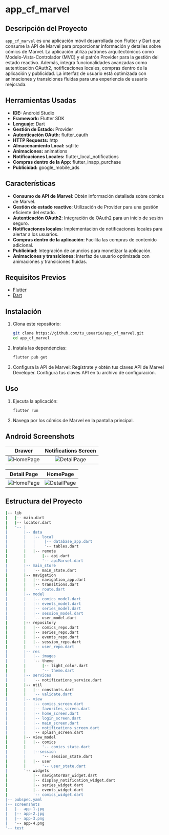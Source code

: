 # app_cf_marvel

## Descripción del Proyecto

`app_cf_marvel` es una aplicación móvil desarrollada con Flutter y Dart que consume la API de Marvel para proporcionar información y detalles sobre cómics de Marvel. La aplicación utiliza patrones arquitectónicos como Modelo-Vista-Controlador (MVC) y el patrón Provider para la gestión del estado reactivo. Además, integra funcionalidades avanzadas como autenticación OAuth2, notificaciones locales, compras dentro de la aplicación y publicidad. La interfaz de usuario está optimizada con animaciones y transiciones fluidas para una experiencia de usuario mejorada.

## Herramientas Usadas
- **IDE:** Android Studio
- **Framework:** Flutter SDK
- **Lenguaje:** Dart
- **Gestión de Estado:** Provider
- **Autenticación OAuth:** flutter_oauth
- **HTTP Requests:** http
- **Almacenamiento Local:** sqflite
- **Animaciones:** animations
- **Notificaciones Locales:** flutter_local_notifications
- **Compras dentro de la App:** flutter_inapp_purchase
- **Publicidad:** google_mobile_ads


## Características

- **Consumo de API de Marvel**: Obtén información detallada sobre cómics de Marvel.
- **Gestión de estado reactivo**: Utilización de Provider para una gestión eficiente del estado.
- **Autenticación OAuth2**: Integración de OAuth2 para un inicio de sesión seguro.
- **Notificaciones locales**: Implementación de notificaciones locales para alertar a los usuarios.
- **Compras dentro de la aplicación**: Facilita las compras de contenido adicional.
- **Publicidad**: Integración de anuncios para monetizar la aplicación.
- **Animaciones y transiciones**: Interfaz de usuario optimizada con animaciones y transiciones fluidas.

## Requisitos Previos

- [Flutter](https://flutter.dev/docs/get-started/install)
- [Dart](https://dart.dev/get-dart)

## Instalación

1. Clona este repositorio:
   ```sh
   git clone https://github.com/tu_usuario/app_cf_marvel.git
   cd app_cf_marvel

2. Instala las dependencias:
      ```sh
      flutter pub get

3. Configura la API de Marvel:
        Regístrate y obtén tus claves API de Marvel Developer.
        Configura tus claves API en tu archivo de configuración.

   
## Uso

1. Ejecuta la aplicación:
    ```sh
    flutter run

2. Navega por los cómics de Marvel en la pantalla principal.

## Android Screenshots

  Drawer                 |    Notifications Screen        
:-------------------------:|:-------------------------:
![HomePage](./screenshots/app-1.jpg) | ![DetailPage](screenshots/app-2.jpg)

  Detail Page              |    HomePage      
:-------------------------:|:-------------------------:
![HomePage](screenshots/app-3.jpg) | ![DetailPage](screenshots/app-4.jpg)

## Estructura del Proyecto
```sh
|-- lib
|   |-- main.dart
|   |-- locator.dart
|   '-- |
|       |-- data
|       |   |-- local
|       |   |    |-- database_app.dart
|       |   |    '-- tables.dart
|       |   |-- remote
|       |       |-- api.dart
|       |       '-- apiMarvel.dart
|       |-- main_store
|       |   '-- main_state.dart
|       |-- navigation
|       |   |-- navigation_app.dart
|       |   |-- transitions.dart
|       |   '-- route.dart
|       |-- model
|       |   |-- comics_model.dart
|       |   |-- events_model.dart
|       |   |-- series_model.dart
|       |   |-- session_model.dart
|       |   '-- user_model.dart
|       |-- repository
|       |   |-- comics_repo.dart
|       |   |-- series_repo.dart
|       |   |-- events_repo.dart
|       |   |-- session_repo.dart
|       |   '-- user_repo.dart
|       |-- res
|       |   |-- images
|       |   '-- theme
|       |       |-- light_color.dart
|       |       '-- theme.dart
|       |-- services
|       |   '-- notifications_service.dart
|       |-- util
|       |   |-- constants.dart
|       |   '-- validate.dart
|       |-- view
|       |   |-- comics_screen.dart
|       |   |-- favorites_screen.dart
|       |   |-- home_screen.dart
|       |   |-- login_screen.dart
|       |   |-- main_screen.dart
|       |   |-- notifications_screen.dart
|       |   '-- splash_screen.dart
|       |-- view_model
|       |   |-- comics
|       |       '-- comics_state.dart
|       |   |--session
|       |       '-- session_state.dart
|       |   |-- user
|       |       '-- user_state.dart
|       '-- widgets
|           |-- navigatorBar_widget.dart
|           |-- display_notification_widget.dart
|           |-- series_widget.dart
|           |-- events_widget.dart
|           '-- comics_widget.dart
|-- pubspec.yaml
|-- screenshots
|   |-- app-1.jpg
|   |-- app-2.jpg
|   |-- app-3.png
|   '-- app-4.png
'-- test
